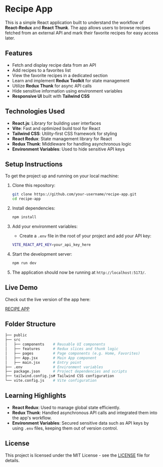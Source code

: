 
# Recipe App

This is a simple React application built to understand the workflow of **React-Redux** and **React Thunk**. The app allows users to browse recipes fetched from an external API and mark their favorite recipes for easy access later.

## Features

- Fetch and display recipe data from an API
- Add recipes to a favorites list
- View the favorite recipes in a dedicated section
- Learn and implement **Redux Toolkit** for state management
- Utilize **Redux Thunk** for async API calls
- Hide sensitive information using environment variables
- **Responsive UI** built with **Tailwind CSS**

## Technologies Used

- **React.js**: Library for building user interfaces
- **Vite**: Fast and optimized build tool for React
- **Tailwind CSS**: Utility-first CSS framework for styling
- **React Redux**: State management library for React
- **Redux Thunk**: Middleware for handling asynchronous logic
- **Environment Variables**: Used to hide sensitive API keys

## Setup Instructions

To get the project up and running on your local machine:

1. Clone this repository:

   ```bash
   git clone https://github.com/your-username/recipe-app.git
   cd recipe-app
   ```

2. Install dependencies:

   ```bash
   npm install
   ```

3. Add your environment variables:
   - Create a `.env` file in the root of your project and add your API key:

   ```bash
   VITE_REACT_API_KEY=your_api_key_here
   ```

4. Start the development server:

   ```bash
   npm run dev
   ```

5. The application should now be running at `http://localhost:5173/`.

## Live Demo

Check out the live version of the app here:

[RECIPE APP](https://prashantswaroop001.github.io/FOOD-RECIPE-APP/)

## Folder Structure

```bash
├── public
├── src
│   ├── components    # Reusable UI components
│   ├── features      # Redux slices and thunk logic
│   ├── pages         # Page components (e.g. Home, Favorites)
│   ├── App.jsx       # Main App component
│   ├── main.jsx      # Entry point
├── .env              # Environment variables
├── package.json      # Project dependencies and scripts
├── tailwind.config.js# Tailwind CSS configuration
└── vite.config.js    # Vite configuration
```

## Learning Highlights

- **React Redux**: Used to manage global state efficiently.
- **Redux Thunk**: Handled asynchronous API calls and integrated them into the app's workflow.
- **Environment Variables**: Secured sensitive data such as API keys by using `.env` files, keeping them out of version control.
  
## License

This project is licensed under the MIT License - see the [LICENSE](LICENSE) file for details.
